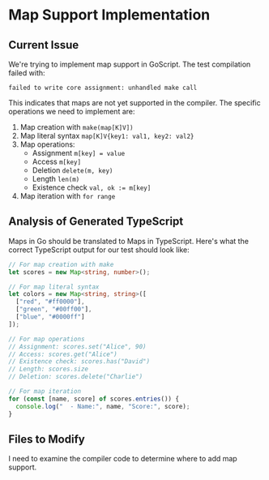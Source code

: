 # Map Support Implementation

## Current Issue
We're trying to implement map support in GoScript. The test compilation failed with:
```
failed to write core assignment: unhandled make call
```

This indicates that maps are not yet supported in the compiler. The specific operations we need to implement are:

1. Map creation with `make(map[K]V])`
2. Map literal syntax `map[K]V{key1: val1, key2: val2}`
3. Map operations: 
   - Assignment `m[key] = value`
   - Access `m[key]`
   - Deletion `delete(m, key)`
   - Length `len(m)`
   - Existence check `val, ok := m[key]`
4. Map iteration with `for range`

## Analysis of Generated TypeScript
Maps in Go should be translated to Maps in TypeScript. Here's what the correct TypeScript output for our test should look like:

```typescript
// For map creation with make
let scores = new Map<string, number>();

// For map literal syntax
let colors = new Map<string, string>([
  ["red", "#ff0000"],
  ["green", "#00ff00"], 
  ["blue", "#0000ff"]
]);

// For map operations
// Assignment: scores.set("Alice", 90)
// Access: scores.get("Alice")
// Existence check: scores.has("David")
// Length: scores.size
// Deletion: scores.delete("Charlie")

// For map iteration
for (const [name, score] of scores.entries()) {
  console.log("  - Name:", name, "Score:", score);
}
```

## Files to Modify

I need to examine the compiler code to determine where to add map support.